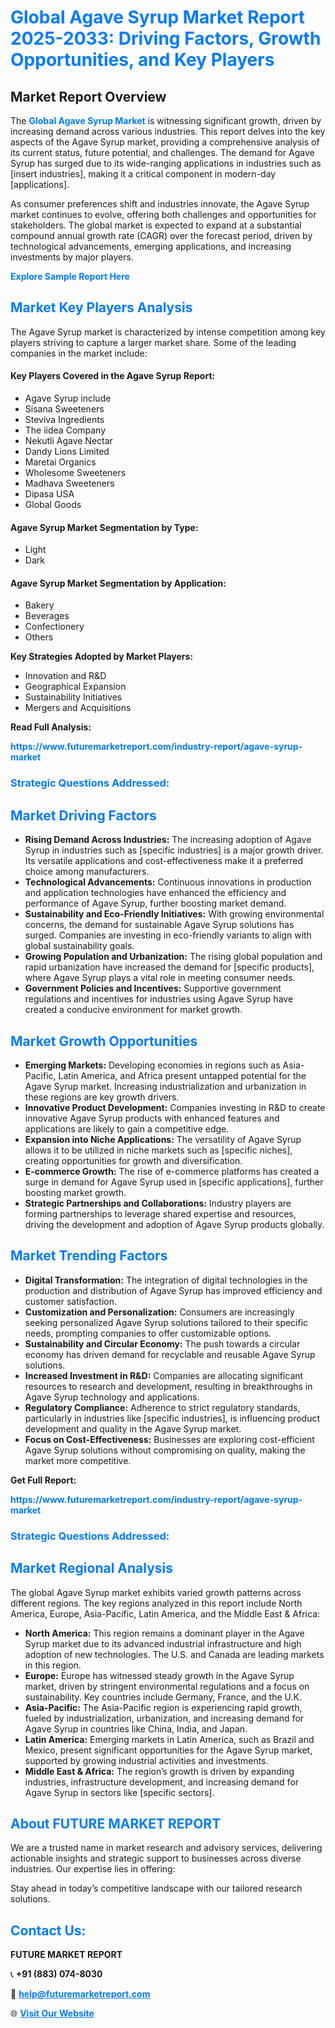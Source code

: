 <h1 style="color: #007BFF;">Global Agave Syrup Market Report 2025-2033: Driving Factors, Growth Opportunities, and Key Players</h1>

<section id="overview">
<h2>Market Report Overview</h2>
<p>The <a href="https://www.futuremarketreport.com/industry-report/agave-syrup-market" style="color: #007BFF; text-decoration: none;"><strong>Global Agave Syrup Market</strong></a> is witnessing significant growth, driven by increasing demand across various industries. This report delves into the key aspects of the Agave Syrup market, providing a comprehensive analysis of its current status, future potential, and challenges. The demand for Agave Syrup has surged due to its wide-ranging applications in industries such as [insert industries], making it a critical component in modern-day [applications].</p>
<p>As consumer preferences shift and industries innovate, the Agave Syrup market continues to evolve, offering both challenges and opportunities for stakeholders. The global market is expected to expand at a substantial compound annual growth rate (CAGR) over the forecast period, driven by technological advancements, emerging applications, and increasing investments by major players.</p>
</section>

<section id="overview">
<p><a href="https://www.futuremarketreport.com/request-sample/reportId=100365" style="color: #007BFF; text-decoration: none;"><strong>Explore Sample Report Here</strong></a></p>
</section>

<section id="key-players">
<h2 style="color: #007BFF;">Market Key Players Analysis</h2>
<p>The Agave Syrup market is characterized by intense competition among key players striving to capture a larger market share. Some of the leading companies in the market include:</p>
<h4>Key Players Covered in the Agave Syrup Report:</h4>
<ul><li>Agave Syrup include</li><li>Sisana Sweeteners</li><li>Steviva Ingredients</li><li>The iidea Company</li><li>Nekutli Agave Nectar</li><li>Dandy Lions Limited</li><li>Maretai Organics</li><li>Wholesome Sweeteners</li><li>Madhava Sweeteners</li><li>Dipasa USA</li><li>Global Goods</li></ul>
<h4>Agave Syrup Market Segmentation by Type:</h4>
<ul><li>Light</li><li>Dark</li></ul>

<h4>Agave Syrup Market Segmentation by Application:</h4>
<ul><li>Bakery</li><li>Beverages</li><li>Confectionery</li><li>Others</li></ul>
<p><strong>Key Strategies Adopted by Market Players:</strong></p>
<ul>
<li>Innovation and R&D</li>
<li>Geographical Expansion</li>
<li>Sustainability Initiatives</li>
<li>Mergers and Acquisitions</li>
</ul>
</section>

<section>
<p><strong>Read Full Analysis: </strong></p><a href="https://www.futuremarketreport.com/industry-report/agave-syrup-market" style="color: #007BFF; text-decoration: none;"><strong>https://www.futuremarketreport.com/industry-report/agave-syrup-market</strong></a>
<h3 style="color: #007BFF;">Strategic Questions Addressed:</h3>
</section>

<section id="driving-factors">
<h2 style="color: #007BFF;">Market Driving Factors</h2>
<ul>
<li><strong>Rising Demand Across Industries:</strong> The increasing adoption of Agave Syrup in industries such as [specific industries] is a major growth driver. Its versatile applications and cost-effectiveness make it a preferred choice among manufacturers.</li>
<li><strong>Technological Advancements:</strong> Continuous innovations in production and application technologies have enhanced the efficiency and performance of Agave Syrup, further boosting market demand.</li>
<li><strong>Sustainability and Eco-Friendly Initiatives:</strong> With growing environmental concerns, the demand for sustainable Agave Syrup solutions has surged. Companies are investing in eco-friendly variants to align with global sustainability goals.</li>
<li><strong>Growing Population and Urbanization:</strong> The rising global population and rapid urbanization have increased the demand for [specific products], where Agave Syrup plays a vital role in meeting consumer needs.</li>
<li><strong>Government Policies and Incentives:</strong> Supportive government regulations and incentives for industries using Agave Syrup have created a conducive environment for market growth.</li>
</ul>
</section>

<section id="growth-opportunities">
<h2 style="color: #007BFF;">Market Growth Opportunities</h2>
<ul>
<li><strong>Emerging Markets:</strong> Developing economies in regions such as Asia-Pacific, Latin America, and Africa present untapped potential for the Agave Syrup market. Increasing industrialization and urbanization in these regions are key growth drivers.</li>
<li><strong>Innovative Product Development:</strong> Companies investing in R&D to create innovative Agave Syrup products with enhanced features and applications are likely to gain a competitive edge.</li>
<li><strong>Expansion into Niche Applications:</strong> The versatility of Agave Syrup allows it to be utilized in niche markets such as [specific niches], creating opportunities for growth and diversification.</li>
<li><strong>E-commerce Growth:</strong> The rise of e-commerce platforms has created a surge in demand for Agave Syrup used in [specific applications], further boosting market growth.</li>
<li><strong>Strategic Partnerships and Collaborations:</strong> Industry players are forming partnerships to leverage shared expertise and resources, driving the development and adoption of Agave Syrup products globally.</li>
</ul>
</section>

<section id="trending-factors">
<h2 style="color: #007BFF;">Market Trending Factors</h2>
<ul>
<li><strong>Digital Transformation:</strong> The integration of digital technologies in the production and distribution of Agave Syrup has improved efficiency and customer satisfaction.</li>
<li><strong>Customization and Personalization:</strong> Consumers are increasingly seeking personalized Agave Syrup solutions tailored to their specific needs, prompting companies to offer customizable options.</li>
<li><strong>Sustainability and Circular Economy:</strong> The push towards a circular economy has driven demand for recyclable and reusable Agave Syrup solutions.</li>
<li><strong>Increased Investment in R&D:</strong> Companies are allocating significant resources to research and development, resulting in breakthroughs in Agave Syrup technology and applications.</li>
<li><strong>Regulatory Compliance:</strong> Adherence to strict regulatory standards, particularly in industries like [specific industries], is influencing product development and quality in the Agave Syrup market.</li>
<li><strong>Focus on Cost-Effectiveness:</strong> Businesses are exploring cost-efficient Agave Syrup solutions without compromising on quality, making the market more competitive.</li>
</ul>
</section>

<section>
<p><strong>Get Full Report: </strong></p><a href="https://www.futuremarketreport.com/industry-report/agave-syrup-market" style="color: #007BFF; text-decoration: none;"><strong>https://www.futuremarketreport.com/industry-report/agave-syrup-market</strong></a>
<h3 style="color: #007BFF;">Strategic Questions Addressed:</h3>
</section>


<section id="regional-analysis">
<h2 style="color: #007BFF;">Market Regional Analysis</h2>
<p>The global Agave Syrup market exhibits varied growth patterns across different regions. The key regions analyzed in this report include North America, Europe, Asia-Pacific, Latin America, and the Middle East & Africa:</p>
<ul>
<li><strong>North America:</strong> This region remains a dominant player in the Agave Syrup market due to its advanced industrial infrastructure and high adoption of new technologies. The U.S. and Canada are leading markets in this region.</li>
<li><strong>Europe:</strong> Europe has witnessed steady growth in the Agave Syrup market, driven by stringent environmental regulations and a focus on sustainability. Key countries include Germany, France, and the U.K.</li>
<li><strong>Asia-Pacific:</strong> The Asia-Pacific region is experiencing rapid growth, fueled by industrialization, urbanization, and increasing demand for Agave Syrup in countries like China, India, and Japan.</li>
<li><strong>Latin America:</strong> Emerging markets in Latin America, such as Brazil and Mexico, present significant opportunities for the Agave Syrup market, supported by growing industrial activities and investments.</li>
<li><strong>Middle East & Africa:</strong> The region’s growth is driven by expanding industries, infrastructure development, and increasing demand for Agave Syrup in sectors like [specific sectors].</li>
</ul>
</section>

<footer>
<h2 style="color: #007BFF;">About FUTURE MARKET REPORT</h2>
<p>We are a trusted name in market research and advisory services, delivering actionable insights and strategic support to businesses across diverse industries. Our expertise lies in offering:</p>

<p>Stay ahead in today’s competitive landscape with our tailored research solutions.</p>

<h2 style="color: #007BFF;">Contact Us:</h2>
<p><strong>FUTURE MARKET REPORT</strong></p>
<p>📞 <strong>+91 (883) 074-8030</strong></p>
<p>📧 <strong><a href="mailto:help@futuremarketreport.com" style="color: #007BFF;">help@futuremarketreport.com</a></strong></p>
<p>🌐 <strong><a href="https://www.futuremarketreport.com/" style="color: #007BFF;">Visit Our Website</a></strong></p>
</footer>